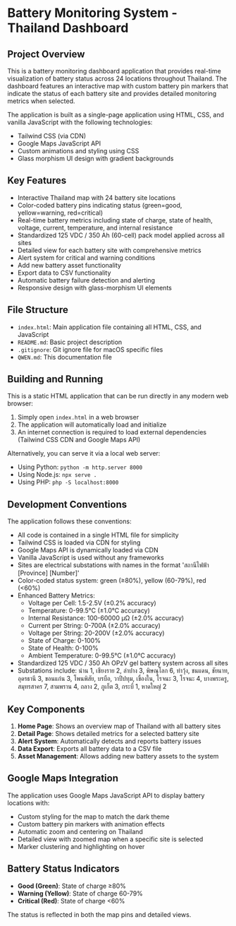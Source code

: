 # Battery Monitoring System - Thailand Dashboard

## Project Overview

This is a battery monitoring dashboard application that provides real-time visualization of battery status across 24 locations throughout Thailand. The dashboard features an interactive map with custom battery pin markers that indicate the status of each battery site and provides detailed monitoring metrics when selected.

The application is built as a single-page application using HTML, CSS, and vanilla JavaScript with the following technologies:

- Tailwind CSS (via CDN)
- Google Maps JavaScript API
- Custom animations and styling using CSS
- Glass morphism UI design with gradient backgrounds

## Key Features

- Interactive Thailand map with 24 battery site locations
- Color-coded battery pins indicating status (green=good, yellow=warning, red=critical)
- Real-time battery metrics including state of charge, state of health, voltage, current, temperature, and internal resistance
- Standardized 125 VDC / 350 Ah (60-cell) pack model applied across all sites
- Detailed view for each battery site with comprehensive metrics
- Alert system for critical and warning conditions
- Add new battery asset functionality
- Export data to CSV functionality
- Automatic battery failure detection and alerting
- Responsive design with glass-morphism UI elements

## File Structure

- `index.html`: Main application file containing all HTML, CSS, and JavaScript
- `README.md`: Basic project description
- `.gitignore`: Git ignore file for macOS specific files
- `QWEN.md`: This documentation file

## Building and Running

This is a static HTML application that can be run directly in any modern web browser:

1. Simply open `index.html` in a web browser
2. The application will automatically load and initialize
3. An internet connection is required to load external dependencies (Tailwind CSS CDN and Google Maps API)

Alternatively, you can serve it via a local web server:

- Using Python: `python -m http.server 8000`
- Using Node.js: `npx serve .`
- Using PHP: `php -S localhost:8000`

## Development Conventions

The application follows these conventions:

- All code is contained in a single HTML file for simplicity
- Tailwind CSS is loaded via CDN for styling
- Google Maps API is dynamically loaded via CDN
- Vanilla JavaScript is used without any frameworks
- Sites are electrical substations with names in the format 'สถานีไฟฟ้า [Province] [Number]'
- Color-coded status system: green (≥80%), yellow (60-79%), red (<60%)
- Enhanced Battery Metrics:
  - Voltage per Cell: 1.5-2.5V (±0.2% accuracy)
  - Temperature: 0-99.5°C (±1.0°C accuracy)
  - Internal Resistance: 100-60000 µΩ (±2.0% accuracy)
  - Current per String: 0-700A (±2.0% accuracy)
  - Voltage per String: 20-200V (±2.0% accuracy)
  - State of Charge: 0-100%
  - State of Health: 0-100%
  - Ambient Temperature: 0-99.5°C (±1.0°C accuracy)
- Standardized 125 VDC / 350 Ah OPzV gel battery system across all sites
- Substations include: น่าน 1, เชียงราย 2, ลำปาง 3, พิษณุโลก 6, ท่าวุ้ง, ชนแดน, ชัยนาท, อุดรธานี 3, ขอนแก่น 3, โพนพิสัย, บรบือ, วาปีปทุม, เขื่องใน, โรจนะ 3, โรจนะ 4, บางพระครู, สมุทรสาคร 7, สามพราน 4, ถลาง 2, ภูเก็ต 3, กระบี่ 1, หาดใหญ่ 2

## Key Components

1. **Home Page**: Shows an overview map of Thailand with all battery sites
2. **Detail Page**: Shows detailed metrics for a selected battery site
3. **Alert System**: Automatically detects and reports battery issues
4. **Data Export**: Exports all battery data to a CSV file
5. **Asset Management**: Allows adding new battery assets to the system

## Google Maps Integration

The application uses Google Maps JavaScript API to display battery locations with:

- Custom styling for the map to match the dark theme
- Custom battery pin markers with animation effects
- Automatic zoom and centering on Thailand
- Detailed view with zoomed map when a specific site is selected
- Marker clustering and highlighting on hover

## Battery Status Indicators

- **Good (Green)**: State of charge ≥80%
- **Warning (Yellow)**: State of charge 60-79%
- **Critical (Red)**: State of charge <60%

The status is reflected in both the map pins and detailed views.
